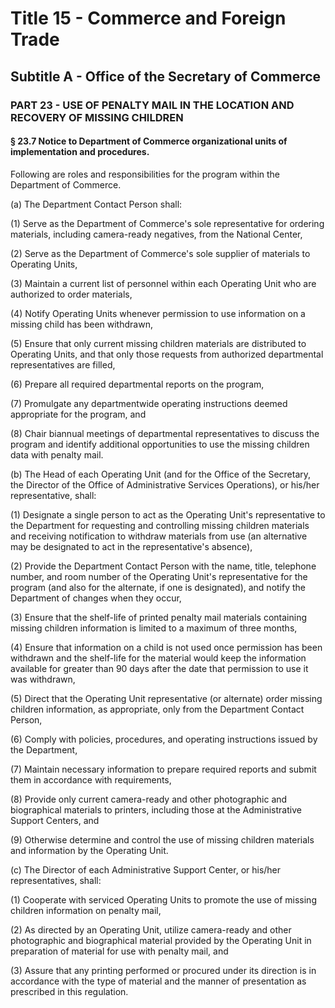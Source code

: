 
# Title 15 - Commerce and Foreign Trade
## Subtitle A - Office of the Secretary of Commerce
### PART 23 - USE OF PENALTY MAIL IN THE LOCATION AND RECOVERY OF MISSING CHILDREN
#### § 23.7 Notice to Department of Commerce organizational units of implementation and procedures.

Following are roles and responsibilities for the program within the Department of Commerce.

(a) The Department Contact Person shall:

(1) Serve as the Department of Commerce's sole representative for ordering materials, including camera-ready negatives, from the National Center,

(2) Serve as the Department of Commerce's sole supplier of materials to Operating Units,

(3) Maintain a current list of personnel within each Operating Unit who are authorized to order materials,

(4) Notify Operating Units whenever permission to use information on a missing child has been withdrawn,

(5) Ensure that only current missing children materials are distributed to Operating Units, and that only those requests from authorized departmental representatives are filled,

(6) Prepare all required departmental reports on the program,

(7) Promulgate any departmentwide operating instructions deemed appropriate for the program, and

(8) Chair biannual meetings of departmental representatives to discuss the program and identify additional opportunities to use the missing children data with penalty mail.

(b) The Head of each Operating Unit (and for the Office of the Secretary, the Director of the Office of Administrative Services Operations), or his/her representative, shall:

(1) Designate a single person to act as the Operating Unit's representative to the Department for requesting and controlling missing children materials and receiving notification to withdraw materials from use (an alternative may be designated to act in the representative's absence),

(2) Provide the Department Contact Person with the name, title, telephone number, and room number of the Operating Unit's representative for the program (and also for the alternate, if one is designated), and notify the Department of changes when they occur,

(3) Ensure that the shelf-life of printed penalty mail materials containing missing children information is limited to a maximum of three months,

(4) Ensure that information on a child is not used once permission has been withdrawn and the shelf-life for the material would keep the information available for greater than 90 days after the date that permission to use it was withdrawn,

(5) Direct that the Operating Unit representative (or alternate) order missing children information, as appropriate, only from the Department Contact Person,

(6) Comply with policies, procedures, and operating instructions issued by the Department,

(7) Maintain necessary information to prepare required reports and submit them in accordance with requirements,

(8) Provide only current camera-ready and other photographic and biographical materials to printers, including those at the Administrative Support Centers, and

(9) Otherwise determine and control the use of missing children materials and information by the Operating Unit.

(c) The Director of each Administrative Support Center, or his/her representatives, shall:

(1) Cooperate with serviced Operating Units to promote the use of missing children information on penalty mail,

(2) As directed by an Operating Unit, utilize camera-ready and other photographic and biographical material provided by the Operating Unit in preparation of material for use with penalty mail, and

(3) Assure that any printing performed or procured under its direction is in accordance with the type of material and the manner of presentation as prescribed in this regulation.
